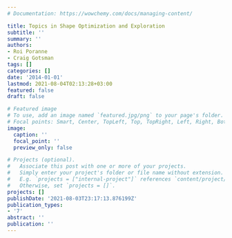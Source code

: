 ```yaml
---
# Documentation: https://wowchemy.com/docs/managing-content/

title: Topics in Shape Optimization and Exploration
subtitle: ''
summary: ''
authors:
- Roi Poranne
- Craig Gotsman
tags: []
categories: []
date: '2014-01-01'
lastmod: 2021-08-04T02:13:28+03:00
featured: false
draft: false

# Featured image
# To use, add an image named `featured.jpg/png` to your page's folder.
# Focal points: Smart, Center, TopLeft, Top, TopRight, Left, Right, BottomLeft, Bottom, BottomRight.
image:
  caption: ''
  focal_point: ''
  preview_only: false

# Projects (optional).
#   Associate this post with one or more of your projects.
#   Simply enter your project's folder or file name without extension.
#   E.g. `projects = ["internal-project"]` references `content/project/deep-learning/index.md`.
#   Otherwise, set `projects = []`.
projects: []
publishDate: '2021-08-03T23:17:13.876199Z'
publication_types:
- '7'
abstract: ''
publication: ''
---
```

